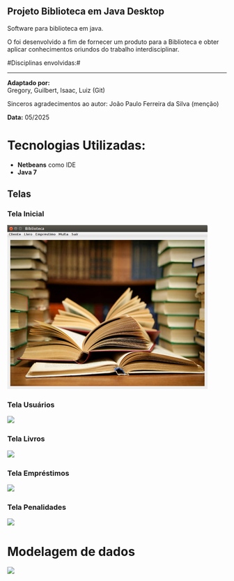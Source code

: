 ## Projeto Biblioteca em Java Desktop

Software para biblioteca em java.

O foi desenvolvido a fim de fornecer um produto para a Biblioteca e obter aplicar conhecimentos oriundos do trabalho interdisciplinar.

#Disciplinas envolvidas:#

---

**Adaptado por:**  
Gregory, Guilbert, Isaac, Luiz (Git)

Sinceros agradecimentos ao autor:  João Paulo Ferreira da Silva (menção) 

**Data:** 05/2025

# Tecnologias Utilizadas:
- **Netbeans** como IDE
- **Java 7**

## Telas
### Tela Inicial
<img src="https://raw.githubusercontent.com/projetoseemlo/projeto_bliblioteca_eemlo_cod_java/master/imagens/tela-inicial.png" width="460" />

### Tela Usuários
<img src="https://raw.githubusercontent.com/paulojp-dev/projeto-biblioteca-java/master/imagens/tela-clientes.png" width="460" />

### Tela Livros
<img src="https://raw.githubusercontent.com/paulojp-dev/projeto-biblioteca-java/master/imagens/tela-livros.png" width="460" />

### Tela Empréstimos
<img src="https://raw.githubusercontent.com/paulojp-dev/projeto-biblioteca-java/master/imagens/tela-emprestimos.png" width="460" />

### Tela Penalidades
<img src="https://raw.githubusercontent.com/paulojp-dev/projeto-biblioteca-java/master/imagens/tela-multas.png" width="460" />

# Modelagem de dados
<img src="https://raw.githubusercontent.com/projetoseemlo/projeto_bliblioteca_eemlo_doc/main/Banco_de_dados/Modelagem/modelagem.png" width="460" />
